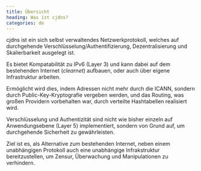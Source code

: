 ```yaml
---
title: Übersicht
heading: Was ist cjdns?
categories: de
---
```

cjdns ist ein sich selbst verwaltendes Netzwerkprotokoll, welches auf durchgehende Verschlüsselung/Authentifizierung, Dezentralisierung und Skalierbarkeit ausgelegt ist.

Es bietet Kompatabilität zu IPv6 (Layer 3) und kann dabei auf dem bestehenden Internet (*clearnet*) aufbauen, oder auch über eigene Infrastruktur arbeiten.

Ermöglicht wird dies, indem Adressen nicht mehr durch die ICANN, sondern durch Public-Key-Kryptografie vergeben werden, und das Routing, was großen Providern vorbehalten war, durch verteilte Hashtabellen realisiert wird.

Verschlüsselung und Authentizität sind nicht wie bisher einzeln auf Anwendungsebene (Layer 5) implementiert, sondern von Grund auf, um durchgehende Sicherheit zu gewährleisten.

Ziel ist es, als Alternative zum bestehenden Internet, neben einem unabhängigen Protokoll auch eine unabhängige Infrakstruktur bereitzustellen, um Zensur, Überwachung und Manipulationen zu verhindern.

